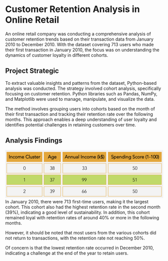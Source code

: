 # Customer Retention Analysis in Online Retail 
An online retail company was conducting a comprehensive analysis of customer retention trends based on their transaction data from January 2010 to December 2010. With the dataset covering 713 users who made their first transaction in January 2010, the focus was on understanding the dynamics of customer loyalty in different cohorts.

## Project Strategic
To extract valuable insights and patterns from the dataset, Python-based analysis was conducted. The strategy involved cohort analysis, specifically focusing on customer retention. Python libraries such as Pandas, NumPy, and Matplotlib were used to manage, manipulate, and visualize the data.

The method involves grouping users into cohorts based on the month of their first transaction and tracking their retention rate over the following months. This approach enables a deep understanding of user loyalty and identifies potential challenges in retaining customers over time.

## Analysis Findings
![alt text](https://github.com/salsabilafcr/Customer_Segmentation_and_Clustering/blob/main/Univariate%20Clusters.png?raw=true)
In January 2010, there were 713 first-time users, making it the largest cohort. This cohort also had the highest retention rate in the second month (39%), indicating a good level of sustainability. In addition, this cohort remained loyal with retention rates of around 40% or more in the following months.

However, it should be noted that most users from the various cohorts did not return to transactions, with the retention rate not reaching 50%.  

Of concern is that the lowest retention rate occurred in December 2010, indicating a challenge at the end of the year to retain users.
